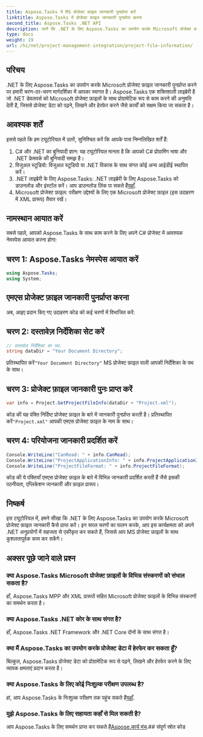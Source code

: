 ```yaml
---
title: Aspose.Tasks में MS प्रोजेक्ट फ़ाइल जानकारी पुनर्प्राप्त करें
linktitle: Aspose.Tasks में प्रोजेक्ट फ़ाइल जानकारी पुनर्प्राप्त करना
second_title: Aspose.Tasks .NET API
description: जानें कि .NET के लिए Aspose.Tasks का उपयोग करके Microsoft प्रोजेक्ट फ़ाइल जानकारी कैसे पुनर्प्राप्त करें। कोड उदाहरणों के साथ चरण-दर-चरण मार्गदर्शिका।
type: docs
weight: 19
url: /hi/net/project-management-integration/project-file-information/
---
```

## परिचय
.NET के लिए Aspose.Tasks का उपयोग करके Microsoft प्रोजेक्ट फ़ाइल जानकारी पुनर्प्राप्त करने पर हमारी चरण-दर-चरण मार्गदर्शिका में आपका स्वागत है। Aspose.Tasks एक शक्तिशाली लाइब्रेरी है जो .NET डेवलपर्स को Microsoft प्रोजेक्ट फ़ाइलों के साथ प्रोग्रामेटिक रूप से काम करने की अनुमति देती है, जिससे प्रोजेक्ट डेटा को पढ़ने, लिखने और हेरफेर करने जैसे कार्यों को सक्षम किया जा सकता है।
## आवश्यक शर्तें
इससे पहले कि हम ट्यूटोरियल में उतरें, सुनिश्चित करें कि आपके पास निम्नलिखित शर्तें हैं:
1. C# और .NET का बुनियादी ज्ञान: यह ट्यूटोरियल मानता है कि आपको C# प्रोग्रामिंग भाषा और .NET फ्रेमवर्क की बुनियादी समझ है।
2. विजुअल स्टूडियो: विजुअल स्टूडियो या .NET विकास के साथ संगत कोई अन्य आईडीई स्थापित करें।
3.  .NET लाइब्रेरी के लिए Aspose.Tasks: .NET लाइब्रेरी के लिए Aspose.Tasks को डाउनलोड और इंस्टॉल करें। आप डाउनलोड लिंक पा सकते हैं[यहाँ](https://releases.aspose.com/tasks/net/).
4. Microsoft प्रोजेक्ट फ़ाइल: परीक्षण उद्देश्यों के लिए एक Microsoft प्रोजेक्ट फ़ाइल (इस उदाहरण में XML प्रारूप) तैयार रखें।

## नामस्थान आयात करें
सबसे पहले, आपको Aspose.Tasks के साथ काम करने के लिए अपने C# प्रोजेक्ट में आवश्यक नेमस्पेस आयात करना होगा:
## चरण 1: Aspose.Tasks नेमस्पेस आयात करें
```csharp
using Aspose.Tasks;
using System;

```
## एमएस प्रोजेक्ट फ़ाइल जानकारी पुनर्प्राप्त करना
अब, आइए प्रदान किए गए उदाहरण कोड को कई चरणों में विभाजित करें:
## चरण 2: दस्तावेज़ निर्देशिका सेट करें
```csharp
// दस्तावेज़ निर्देशिका का पथ.
string dataDir = "Your Document Directory";
```
 प्रतिस्थापित करें`"Your Document Directory"` MS प्रोजेक्ट फ़ाइल वाली आपकी निर्देशिका के पथ के साथ।
## चरण 3: प्रोजेक्ट फ़ाइल जानकारी पुनः प्राप्त करें
```csharp
var info = Project.GetProjectFileInfo(dataDir + "Project.xml");
```
 कोड की यह पंक्ति निर्दिष्ट प्रोजेक्ट फ़ाइल के बारे में जानकारी पुनर्प्राप्त करती है। प्रतिस्थापित करें`"Project.xml"` आपकी एमएस प्रोजेक्ट फ़ाइल के नाम के साथ।
## चरण 4: परियोजना जानकारी प्रदर्शित करें
```csharp
Console.WriteLine("CanRead: " + info.CanRead);
Console.WriteLine("ProjectApplicationInfo: " + info.ProjectApplicationInfo);
Console.WriteLine("ProjectFileFormat: " + info.ProjectFileFormat);
```
कोड की ये पंक्तियाँ एमएस प्रोजेक्ट फ़ाइल के बारे में विभिन्न जानकारी प्रदर्शित करती हैं जैसे इसकी पठनीयता, एप्लिकेशन जानकारी और फ़ाइल प्रारूप।

## निष्कर्ष
इस ट्यूटोरियल में, हमने सीखा कि .NET के लिए Aspose.Tasks का उपयोग करके Microsoft प्रोजेक्ट फ़ाइल जानकारी कैसे प्राप्त करें। इन सरल चरणों का पालन करके, आप इस कार्यक्षमता को अपने .NET अनुप्रयोगों में सहजता से एकीकृत कर सकते हैं, जिससे आप MS प्रोजेक्ट फ़ाइलों के साथ कुशलतापूर्वक काम कर सकेंगे।
## अक्सर पूछे जाने वाले प्रश्न
### क्या Aspose.Tasks Microsoft प्रोजेक्ट फ़ाइलों के विभिन्न संस्करणों को संभाल सकता है?
हाँ, Aspose.Tasks MPP और XML प्रारूपों सहित Microsoft प्रोजेक्ट फ़ाइलों के विभिन्न संस्करणों का समर्थन करता है।
### क्या Aspose.Tasks .NET कोर के साथ संगत है?
हाँ, Aspose.Tasks .NET Framework और .NET Core दोनों के साथ संगत है।
### क्या मैं Aspose.Tasks का उपयोग करके प्रोजेक्ट डेटा में हेरफेर कर सकता हूँ?
बिल्कुल, Aspose.Tasks प्रोजेक्ट डेटा को प्रोग्रामेटिक रूप से पढ़ने, लिखने और हेरफेर करने के लिए व्यापक क्षमताएं प्रदान करता है।
### क्या Aspose.Tasks के लिए कोई निःशुल्क परीक्षण उपलब्ध है?
 हां, आप Aspose.Tasks के निःशुल्क परीक्षण तक पहुंच सकते हैं[यहाँ](https://releases.aspose.com/).
### मुझे Aspose.Tasks के लिए सहायता कहाँ से मिल सकती है?
 आप Aspose.Tasks के लिए समर्थन प्राप्त कर सकते हैं[Aspose.कार्य मंच](https://forum.aspose.com/c/tasks/15).## संपूर्ण स्रोत कोड